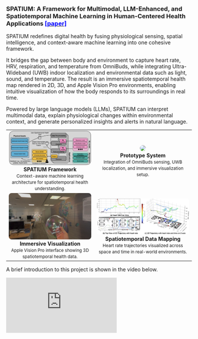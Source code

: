 ### SPATIUM: A Framework for Multimodal, LLM-Enhanced, and Spatiotemporal Machine Learning in Human-Centered Health Applications [<font color="blue">[paper]</font>](https://dl.acm.org/doi/10.1145/3711875.3736686)
SPATIUM redefines digital health by fusing physiological sensing, spatial intelligence, and context-aware machine learning into one cohesive framework.

It bridges the gap between body and environment to capture heart rate, HRV, respiration, and temperature from OmniBuds, while integrating Ultra-Wideband (UWB) indoor localization and environmental data such as light, sound, and temperature.
The result is an immersive spatiotemporal health map rendered in 2D, 3D, and Apple Vision Pro environments, enabling intuitive visualization of how the body responds to its surroundings in real time.

Powered by large language models (LLMs), SPATIUM can interpret multimodal data, explain physiological changes within environmental context, and generate personalized insights and alerts in natural language.

<table style="text-align:center; margin:auto;">
<tr>
  <td>
    <a href="/assets/paper_img/XR/framework.jpeg">
      <img src="/assets/paper_img/XR/framework.jpeg" style="width:45vw; border-radius:8px;"/>
    </a>
    <div><b>SPATIUM Framework</b><br><small>Context-aware machine learning architecture for spatiotemporal health understanding.</small></div>
  </td>
  <td>
    <a href="/assets/paper_img/XR/system.png">
      <img src="/assets/paper_img/XR/system.png" style="width:55vw; border-radius:8px;"/>
    </a>
    <div><b>Prototype System</b><br><small>Integration of OmniBuds sensing, UWB localization, and immersive visualization setup.</small></div>
  </td>
</tr>
<tr>
  <td>
    <a href="/assets/paper_img/XR/avp.png">
      <img src="/assets/paper_img/XR/avp.png" style="width:40vw; border-radius:8px;"/>
    </a>
    <div><b>Immersive Visualization</b><br><small>Apple Vision Pro interface showing 3D spatiotemporal health data.</small></div>
  </td>
  <td>
    <a href="/assets/paper_img/XR/data.png">
      <img src="/assets/paper_img/XR/data.png" style="width:55vw; border-radius:8px;"/>
    </a>
    <div><b>Spatiotemporal Data Mapping</b><br><small>Heart rate trajectories visualized across space and time in real-world environments.</small></div>
  </td>
</tr>
</table>


A brief introduction to this project is shown in the video below.

<div class="video-container">
<iframe src="https://www.youtube.com/embed/7TuYXRYoOCA" frameborder="0" allow="accelerometer; autoplay; encrypted-media; gyroscope; picture-in-picture" allowfullscreen></iframe>
</div>  
